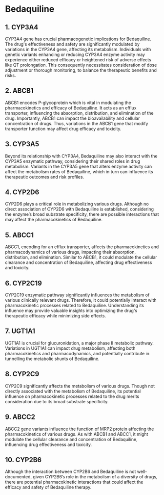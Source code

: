 # Bedaquiline

## 1. CYP3A4
CYP3A4 gene has crucial pharmacogenetic implications for Bedaquiline. The drug's effectiveness and safety are significantly modulated by variations in the CYP3A4 gene, affecting its metabolism. Individuals with genetic variants enhancing or reducing CYP3A4 enzyme activity may experience either reduced efficacy or heightened risk of adverse effects like QT prolongation. This consequently necessitates consideration of dose adjustment or thorough monitoring, to balance the therapeutic benefits and risks.

## 2. ABCB1
ABCB1 encodes P-glycoprotein which is vital in modulating the pharmacokinetics and efficacy of Bedaquiline. It acts as an efflux transporter, influencing the absorption, distribution, and elimination of the drug. Importantly, ABCB1 can impact the bioavailability and cellular concentration of drugs. Thus, variations in the ABCB1 gene that modify transporter function may affect drug efficacy and toxicity.

## 3. CYP3A5
Beyond its relationship with CYP3A4, Bedaquiline may also interact with the CYP3A5 enzymatic pathway, considering their shared roles in drug metabolism. Variants in the CYP3A5 gene that alters enzyme activity can affect the metabolism rates of Bedaquiline, which in turn can influence its therapeutic outcomes and risk profiles.

## 4. CYP2D6
CYP2D6 plays a critical role in metabolizing various drugs. Although no direct association of CYP2D6 with Bedaquiline is established, considering the enzyme’s broad substrate specificity, there are possible interactions that may affect the pharmacokinetics of Bedaquiline.

## 5. ABCC1
ABCC1, encoding for an efflux transporter, affects the pharmacokinetics and pharmacodynamics of various drugs, impacting their absorption, distribution, and elimination. Similar to ABCB1, it could modulate the cellular clearance and concentration of Bedaquiline, affecting drug effectiveness and toxicity.

## 6. CYP2C19
CYP2C19 enzymatic pathway significantly influences the metabolism of various clinically relevant drugs. Therefore, it could potentially interact with pharmacokinetic processes related to Bedaquiline. Understanding its influence may provide valuable insights into optimizing the drug's therapeutic efficacy while minimizing side effects.

## 7. UGT1A1
UGT1A1 is crucial for glucuronidation, a major phase II metabolic pathway. Variations in UGT1A1 can impact drug metabolism, affecting both pharmacokinetics and pharmacodynamics, and potentially contribute in tunnelling the metabolic shunts of Bedaquiline.

## 8. CYP2C9
CYP2C9 significantly affects the metabolism of various drugs. Though not directly associated with the metabolism of Bedaquiline, its potential influence on pharmacokinetic processes related to the drug merits consideration due to its broad substrate specificity.

## 9. ABCC2
ABCC2 gene variants influence the function of MRP2 protein affecting the pharmacokinetics of various drugs. As with ABCB1 and ABCC1, it might modulate the cellular clearance and concentration of Bedaquiline, influencing drug effectiveness and toxicity.

## 10. CYP2B6
Although the interaction between CYP2B6 and Bedaquiline is not well-documented, given CYP2B6’s role in the metabolism of a diversity of drugs, there are potential pharmacokinetic interactions that could affect the efficacy and safety of Bedaquiline therapy.


